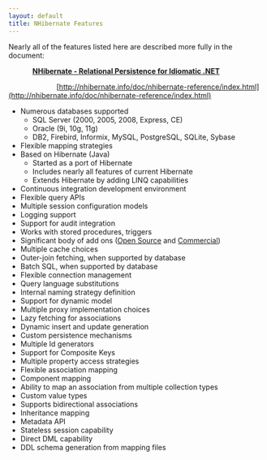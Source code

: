 ```yaml
---
layout: default
title: NHibernate Features
---
```

Nearly all of the features listed here are described more fully in the document: 

            **<u>NHibernate - Relational Persistence for Idiomatic .NET</u>**

                        [http://nhibernate.info/doc/nhibernate-reference/index.html](http://nhibernate.info/doc/nhibernate-reference/index.html)

*   Numerous databases supported
    *   SQL Server (2000, 2005, 2008, Express, CE)
    *   Oracle (9i, 10g, 11g)
    *   DB2, Firebird, Informix, MySQL, PostgreSQL, SQLite, Sybase
*   Flexible mapping strategies
*   Based on Hibernate (Java)
    *   Started as a port of Hibernate
    *   Includes nearly all features of current Hibernate
    *   Extends Hibernate by adding LINQ capabilities
*   Continuous integration development environment
*   Flexible query APIs
*   Multiple session configuration models
*   Logging support
*   Support for audit integration
*   Works with stored procedures, triggers
*   Significant body of add ons ([Open Source](open-source-project-ecosystem.html) and [Commercial](commercial-product-ecosystem.html))
*   Multiple cache choices
*   Outer-join fetching, when supported by database
*   Batch SQL, when supported by database
*   Flexible connection management
*   Query language substitutions
*   Internal naming strategy definition
*   Support for dynamic model
*   Multiple proxy implementation choices
*   Lazy fetching for associations
*   Dynamic insert and update generation
*   Custom persistence mechanisms
*   Multiple Id generators
*   Support for Composite Keys
*   Multiple property access strategies
*   Flexible association mapping
*   Component mapping
*   Ability to map an association from multiple collection types
*   Custom value types
*   Supports bidirectional associations
*   Inheritance mapping
*   Metadata API
*   Stateless session capability
*   Direct DML capability
*   DDL schema generation from mapping files
